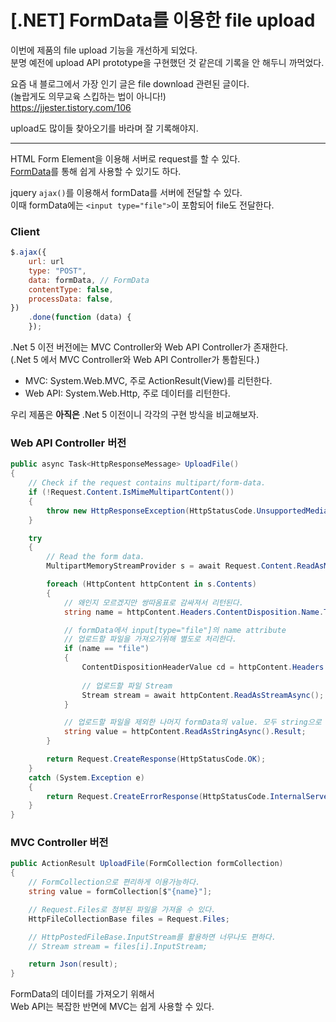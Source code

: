 # [.NET] FormData를 이용한 file upload

이번에 제품의 file upload 기능을 개선하게 되었다.  
분명 예전에 upload API prototype을 구현했던 것 같은데 기록을 안 해두니 까먹었다.  

요즘 내 블로그에서 가장 인기 글은 file download 관련된 글이다.  
(놀랍게도 의무교육 스킵하는 법이 아니다!)  
https://jjester.tistory.com/106

upload도 많이들 찾아오기를 바라며 잘 기록해야지.

---  

HTML Form Element을 이용해 서버로 request를 할 수 있다.  
[FormData](https://developer.mozilla.org/en-US/docs/Web/API/FormData)를 통해 쉽게 사용할 수 있기도 하다.  

jquery `ajax()`를 이용해서 formData를 서버에 전달할 수 있다.  
이때 formData에는 `<input type="file">`이 포함되어 file도 전달한다.

### Client
``` js
$.ajax({
    url: url
    type: "POST",
    data: formData, // FormData
    contentType: false,
    processData: false,
})
    .done(function (data) {
    });
```

.Net 5 이전 버전에는 MVC Controller와 Web API Controller가 존재한다.  
(.Net 5 에서 MVC Controller와 Web API Controller가 통합된다.)  
- MVC: System.Web.MVC, 주로 ActionResult(View)를 리턴한다.
- Web API: System.Web.Http, 주로 데이터를 리턴한다.

우리 제품은 **아직은** .Net 5 이전이니 각각의 구현 방식을 비교해보자.  

### Web API Controller 버전
``` C#
public async Task<HttpResponseMessage> UploadFile()
{
    // Check if the request contains multipart/form-data.
    if (!Request.Content.IsMimeMultipartContent())
    {
        throw new HttpResponseException(HttpStatusCode.UnsupportedMediaType);
    }

    try
    {
        // Read the form data.
        MultipartMemoryStreamProvider s = await Request.Content.ReadAsMultipartAsync();

        foreach (HttpContent httpContent in s.Contents)
        {
            // 왜인지 모르겠지만 쌍따옴표로 감싸져서 리턴된다.
            string name = httpContent.Headers.ContentDisposition.Name.Trim('\"');

            // formData에서 input[type="file"]의 name attribute
            // 업로드할 파일을 가져오기위해 별도로 처리한다.
            if (name == "file")
            {
                ContentDispositionHeaderValue cd = httpContent.Headers.ContentDisposition;
                
                // 업로드할 파일 Stream
                Stream stream = await httpContent.ReadAsStreamAsync();
            }

            // 업로드할 파일을 제외한 나머지 formData의 value. 모두 string으로 가져온다.
            string value = httpContent.ReadAsStringAsync().Result;
        }

        return Request.CreateResponse(HttpStatusCode.OK);
    }
    catch (System.Exception e)
    {
        return Request.CreateErrorResponse(HttpStatusCode.InternalServerError, e);
    }
}
```

### MVC Controller 버전
``` c#
public ActionResult UploadFile(FormCollection formCollection)
{
    // FormCollection으로 편리하게 이용가능하다.
    string value = formCollection[$"{name}"];

    // Request.Files로 첨부된 파일을 가져올 수 있다.
    HttpFileCollectionBase files = Request.Files;

    // HttpPostedFileBase.InputStream를 활용하면 너무나도 편하다.
    // Stream stream = files[i].InputStream;

    return Json(result);
}
```

FormData의 데이터를 가져오기 위해서  
Web API는 복잡한 반면에 MVC는 쉽게 사용할 수 있다.
